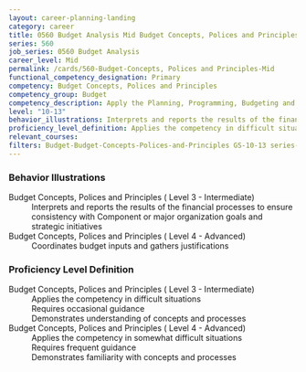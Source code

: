 ```yaml
---
layout: career-planning-landing
category: career
title: 0560 Budget Analysis Mid Budget Concepts, Polices and Principles
series: 560
job_series: 0560 Budget Analysis
career_level: Mid
permalink: /cards/560-Budget-Concepts, Polices and Principles-Mid
functional_competency_designation: Primary
competency: Budget Concepts, Polices and Principles
competency_group: Budget
competency_description: Apply the Planning, Programming, Budgeting and Execution (PPBE), fiscal law, policies, regulations, principles, standards and procedures to financial management activities.
level: "10-13"
behavior_illustrations: Interprets and reports the results of the financial processes to ensure consistency with Component or major organization goals and strategic initiatives ? Coordinates budget inputs and gathers justifications
proficiency_level_definition: Applies the competency in difficult situations ? Requires occasional guidance ? Demonstrates understanding of concepts and processes ? Applies the competency in somewhat difficult situations ? Requires frequent guidance ? Demonstrates familiarity with concepts and processes
relevant_courses: 
filters: Budget-Budget-Concepts-Polices-and-Principles GS-10-13 series-0560
---
```


<div class="desktop:grid-col-6 margin-y-205">
  <div class="border-top-05 bg-white padding-2 shadow-5 height-full members-hover border-1px border-gray-30 border-top-orange radius-lg">
    <h3>Behavior Illustrations</h3>
    <dl class="text-base"><dt>Budget Concepts, Polices and Principles ( Level 3 - Intermediate)</dt><dd>Interprets and reports the results of the financial processes to ensure consistency with Component or major organization goals and strategic initiatives</dd><dt>Budget Concepts, Polices and Principles ( Level 4 - Advanced)</dt><dd>Coordinates budget inputs and gathers justifications</dd></dl>
  </div>
</div>
<div class="desktop:grid-col-6 margin-y-205">
  <div class="border-top-05 bg-white padding-2 shadow-5 height-full members-hover border-1px border-gray-30 border-top-orange radius-lg">
    <h3>Proficiency Level Definition</h3>
    <dl class="text-base"><dt>Budget Concepts, Polices and Principles ( Level 3 - Intermediate)</dt><dd>Applies the competency in difficult situations </dd><dd> Requires occasional guidance </dd><dd> Demonstrates understanding of concepts and processes</dd><dt>Budget Concepts, Polices and Principles ( Level 4 - Advanced)</dt><dd>Applies the competency in somewhat difficult situations </dd><dd> Requires frequent guidance </dd><dd> Demonstrates familiarity with concepts and processes</dd></dl>
  </div>
</div>